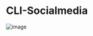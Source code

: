 # CLI-Socialmedia
![image](https://github.com/lobhasap/CLI-Socialmedia/assets/142318426/5d4f3642-89c4-403a-b945-df2ce6aaad46)
